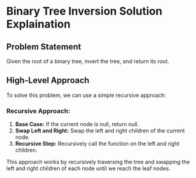 # Binary Tree Inversion Solution Explaination 

## Problem Statement
Given the root of a binary tree, invert the tree, and return its root.

## High-Level Approach
To solve this problem, we can use a simple recursive approach:

### Recursive Approach:
1. **Base Case:** If the current node is null, return null.
2. **Swap Left and Right:** Swap the left and right children of the current node.
3. **Recursive Step:** Recursively call the function on the left and right children.

This approach works by recursively traversing the tree and swapping the left and right children of each node until we reach the leaf nodes.
